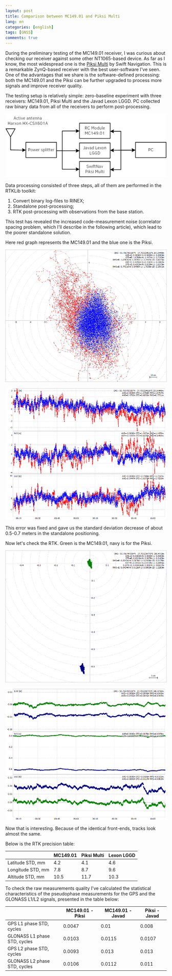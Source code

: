 ```yaml
---
layout: post
title: Comparison between MC149.01 and Piksi Multi
lang: en
categories: [english]
tags: [GNSS]
comments: true
---
```


During the preliminary testing of the MC149.01 receiver, I was curious about checking our receiver against some other NT1065-based device. As far as I know, the most widespread one is the [Piksi Multi](https://www.swiftnav.com/piksi-multi) by Swift Navigation. This is a remarkable ZynQ-based receiver with the best user-software I've seen. One of the advantages that we share is the software-defined processing: both the MC149.01 and the Piksi can be further upgraded to process more signals and improve receiver quality.

The testing setup is relatively simple: zero-baseline experiment with three receivers: MC149.01, Piksi Multi and the Javad Lexon LGGD. PC collected raw binary data from all of the receivers to perform post-processing.

![Test stand](/assets/img/piksi-vs-mc149/test_stand.png)

Data processing consisted of three steps, all of them are performed in the RTKLib toolkit:

1. Convert binary log-files to RINEX;
2. Standalone post-processing;
3. RTK post-processing with observations from the base station.

This test has revealed the increased code-measurement noise (correlator spacing problem, which I'll describe in the following article), which lead to the poorer standalone solution.

Here red graph represents the MC149.01 and the blue one is the Piksi.

![Standalone plane](/assets/img//piksi-vs-mc149/standalone_plane.png)

![Standalone](/assets/img/piksi-vs-mc149/standalone.png)

This error was fixed and gave us the standard deviation decrease of about 0.5-0.7 meters in the standalone positioning.

Now let's check the RTK. Green is the MC149.01, navy is for the Piksi.

![RTK plane](/assets/img//piksi-vs-mc149/rtk_plane.png)

![RTK](/assets/img/piksi-vs-mc149/rtk.png)

Now that is interesting. Because of the identical front-ends, tracks look almost the same.

Below is the RTK precision table:

|                       | МС149.01     | Piksi Multi     | Lexon LGGD     |
|-------------------    |----------    |-------------    |------------    |
| Latitude STD, mm      | 4.2          | 4.1             | 4.6            |
| Longitude STD, mm     | 7.8          | 8.7             | 9.6            |
| Altitude STD, mm      | 10.5         | 11.7            | 10.3           |

To check the raw measurements quality I've calculated the statistical characteristics of the pseudophase measurements for the GPS and the GLONASS L1/L2 signals, presented in the table below:

|                                  | МС149.01   - Piksi     | МС149.01   - Javad     | Piksi   -  Javad     |
|------------------------------    |--------------------    |--------------------    |------------------    |
| GPS L1 phase STD, cycles         | 0.0047                 | 0.01                   | 0.008                |
| GLONASS L1 phase STD, cycles     | 0.0103                 | 0.0115                 | 0.0107               |
| GPS L2 phase STD, cycles         | 0.0093                 | 0.013                  | 0.013                |
| GLONASS L2 phase STD, cycles     | 0.0106                 | 0.0112                 | 0.011                |
